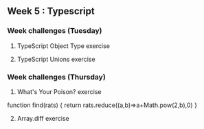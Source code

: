 ## Week 5 : Typescript

### Week challenges (Tuesday) 

1. TypeScript Object Type exercise







2. TypeScript Unions exercise


### Week challenges (Thursday)

1. What's Your Poison? exercise


function find(rats) {
  return rats.reduce((a,b)=>a+Math.pow(2,b),0)
}





2. Array.diff exercise
